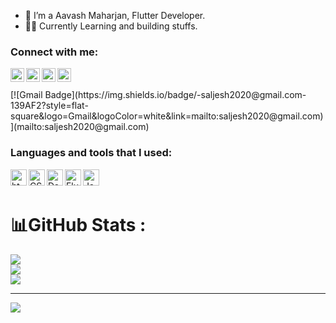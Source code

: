 - 🚀 I’m a Aavash Maharjan, Flutter Developer.
- 👷‍♂️ Currently Learning and building stuffs.
  
### Connect with me:
<img align="left" alt="Aavash | Facebook" width="22px" src="https://static-00.iconduck.com/assets.00/facebook-icon-512x512-seb542ju.png" />
<img align="left" alt="Aavash | LinkedIn" width="22px" 
src="https://img.icons8.com/?size=512&id=xuvGCOXi8Wyg&format=png" />
<img align="left" alt="Aavash | Twitter" width="22px" src="https://play-lh.googleusercontent.com/wIf3HtczQDjHzHuu7vezhqNs0zXAG85F7VmP7nhsTxO3OHegrVXlqIh_DWBYi86FTIGk" />
<img align="left" alt="Aavash | Instagram" width="22px" src="https://img.freepik.com/free-vector/instagram-icon_1057-2227.jpg?w=2000"  />
<br /><br />
[![Gmail Badge](https://img.shields.io/badge/-saljesh2020@gmail.com-139AF2?style=flat-square&logo=Gmail&logoColor=white&link=mailto:saljesh2020@gmail.com)](mailto:saljesh2020@gmail.com)
<br />

### Languages and tools that I used:
<img align="left" alt="html5" width="26px" src="https://w7.pngwing.com/pngs/186/608/png-transparent-html5-icon-%E2%80%A2-html-social-network-icon.png" />
<img align="left" alt="CSS3" width="26px" src="https://upload.wikimedia.org/wikipedia/commons/thumb/d/d5/CSS3_logo_and_wordmark.svg/1200px-CSS3_logo_and_wordmark.svg.png" />
<img align="left" alt="Dart" width="26px" src="https://upload.wikimedia.org/wikipedia/commons/7/7e/Dart-logo.png" />
<img align="left" alt="Flutter" width="26px" src="https://miro.medium.com/v2/resize:fit:320/1*wWUfWY0hKs3-VR8QNUjklQ.png" />
<img align="left" alt="Java" width="26px" src="https://logowik.com/content/uploads/images/731_java.jpg" />


## 
<br />

# 📊GitHub Stats :
![](https://github-readme-stats.vercel.app/api?username=Avashmhzn&theme=radical&hide_border=false&include_all_commits=false&count_private=false)<br/>
![](https://github-readme-streak-stats.herokuapp.com/?user=Avashmhzn&theme=radical&hide_border=false)<br/>
![](https://github-readme-stats.vercel.app/api/top-langs/?username=Avashmhzn&theme=radical&hide_border=false&include_all_commits=false&count_private=false&layout=compact)

---
[![](https://visitcount.itsvg.in/api?id=Avashmhzn&icon=0&color=0)](https://visitcount.itsvg.in)

